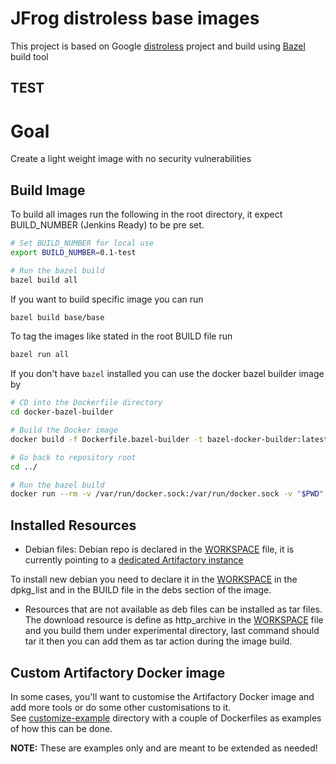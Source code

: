 # JFrog distroless base images 
This project is based on Google [distroless](https://github.com/GoogleContainerTools/distroless) project 
and build using [Bazel](https://bazel.build/) build tool

## TEST


# Goal
Create a light weight image with no security vulnerabilities 

## Build Image
To build all images run the following in the root directory, it expect BUILD_NUMBER (Jenkins Ready) to be pre set.
```bash
# Set BUILD_NUMBER for local use
export BUILD_NUMBER=0.1-test

# Run the bazel build
bazel build all
```

If you want to build specific image you can run
```bash
bazel build base/base
```

To tag the images like stated in the root BUILD file run
```bash
bazel run all
```

If you don't have `bazel` installed you can use the docker bazel builder image by
```bash
# CD into the Dockerfile directory
cd docker-bazel-builder

# Build the Docker image
docker build -f Dockerfile.bazel-builder -t bazel-docker-builder:latest .

# Go back to repository root
cd ../

# Run the bazel build
docker run --rm -v /var/run/docker.sock:/var/run/docker.sock -v "$PWD":/usr/src/app -e BUILD_NUMBER=11 bazel-docker-builder:latest bash -c "bazel build all && bazel test --test_output=errors --curses=no //..."
```

## Installed Resources
* Debian files: Debian repo is declared in the [WORKSPACE](WORKSPACE) file, it is currently pointing to a [dedicated Artifactory instance](https://deepscan.jfrog.io/deepscan) 

To install new debian you need to declare it in the [WORKSPACE](WORKSPACE) in the dpkg_list and in the BUILD file in the debs section of the image.

* Resources that are not available as deb files can be installed as tar files. The download resource is define as http_archive in the [WORKSPACE](WORKSPACE) file and you build them under experimental directory, last command should tar it then you can 
add them as tar action during the image build.

## Custom Artifactory Docker image
In some cases, you'll want to customise the Artifactory Docker image and add more tools or do some other customisations to it.<br>
See [customize-example](customize-example) directory with a couple of Dockerfiles as examples of how this can be done.

**NOTE:** These are examples only and are meant to be extended as needed!
